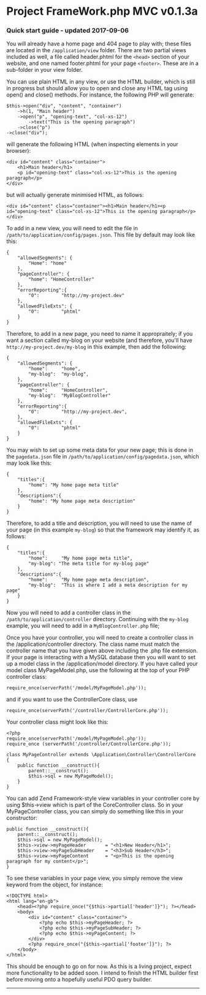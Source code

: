 # Project FrameWork.php MVC v0.1.3a #

### Quick start guide - updated 2017-09-06 ###

You will already have a home page and 404 page to play with; these files are located in the `/application/view` folder. There are two partial views included as well, a file called header.phtml for the `<head>` section of your website, and one named footer.phtml for your page `<footer>`. These are in a sub-folder in your view folder.

You can use plain HTML in any view, or use the HTML builder, which is still in progress but should allow you to open and close any HTML tag using open() and close() methods. For instance, the following PHP will generate:

	$this->open("div", "content", "container")
		->h(1, "Main header")
		->open("p", "opening-text", "col-xs-12")
			->text("This is the opening paragraph")
		->close("p")
	->close("div");

will generate the following HTML (when inspecting elements in your browser):

	<div id="content" class="container">
		<h1>Main header</h1>
		<p id="opening-text" class="col-xs-12">This is the opening paragraph</p>
	</div>

but will actually generate minimised HTML, as follows:

	<div id="content" class="container"><h1>Main header</h1><p id="opening-text" class="col-xs-12">This is the opening paragraph</p></div>

To add in a new view, you will need to edit the file in `/path/to/application/config/pages.json`. This file by default may look like this:

	{
		"allowedSegments": {
			"Home":	"home"
		},
		"pageController": {
			"home":	"HomeController"
		},
		"errorReporting":{
			"0":		"http://my-project.dev"
		},
		"allowedFileExts": {
			"0":		"phtml"
		}
	}

Therefore, to add in a new page, you need to name it appropraitely; if you want a section called my-blog on your website (and therefore, you'll have `http://my-project.dev/my-blog` in this example, then add the following:

	{
		"allowedSegments": {
			"home":		"home",
			"my-blog":	"my-blog",
		},
		"pageController": {
			"home":		"HomeController",
			"my-blog":	"MyBlogController"
		},
		"errorReporting":{
			"0":		"http://my-project.dev",
		},
		"allowedFileExts": {
			"0":		"phtml"
		}
	}

You may wish to set up some meta data for your new page; this is done in the `pagedata.json` file in `/path/to/application/config/pagedata.json`, which may look like this:

	{
		"titles":{
			"home":	"My home page meta title"
		},
		"descriptions":{
			"home":	"My home page meta description"
		}
	}

Therefore, to add a title and description, you will need to use the name of your page (in this example `my-blog`) so that the framework may identify it, as follows:

	{
		"titles":{
			"home":		"My home page meta title",
			"my-blog": "The meta title for my-blog page"
		},
		"descriptions":{
			"home":		"My home page meta description",
			"my-blog":	"This is where I add a meta description for my page"
		}
	}

Now you will need to add a controller class in the `/path/to/application/controller` directory. Continuing with the `my-blog` example, you will need to add in a `MyBlogController.php` file; 

Once you have your controller, you will need to create a controller class in the /application/controller directory. The class name must match the controller name that you have given above including the .php file extension. If your page is interacting with a MySQL database then you will want to set up a model class in the /application/model directory. If you have called your model class MyPageModel.php, use the following at the top of your PHP controller class:

	require_once(serverPath('/model/MyPageModel.php'));

and if you want to use the ControllerCore class, use

	require_once(serverPath('/controller/ControllerCore.php'));

Your controller class might look like this:

	<?php
	require_once(serverPath('/model/MyPageModel.php'));
	require_once (serverPath('/controller/ControllerCore.php'));

	class MyPageController extends \Application\Controller\ControllerCore
	{
		public function __construct(){
			parent::__construct();
			$this->sql = new MyPageModel();
		}
	}

You can add Zend Framework-style view variables in your controller core by using $this->view which is part of the CoreController class. So in your MyPageController class, you can simply do something like this in your constructor:

	public function __construct(){
		parent::__construct();
		$this->sql = new MyPageModel();
		$this->view->myPageHeader		= "<h1>New Header</h1>";
		$this->view->myPageSubHeader	= "<h3>Sub Header</h3>";
		$this->view->myPageContent		= "<p>This is the opening paragraph for my content</p>";
	}

To see these variables in your page view, you simply remove the view keyword from the object, for instance:

	<!DOCTYPE html>
	<html lang="en-gb">
    	<head><?php require_once("{$this->partial['header']}"); ?></head>
    	<body>
    		<div id="content" class="container">
				<?php echo $this->myPageHeader; ?>
				<?php echo $this->myPageSubHeader; ?>
				<?php echo $this->myPageContent; ?>
			</div>
			<?php require_once("{$this->partial['footer']}"); ?>
		</body>
	</html>

This should be enough to go on for now. As this is a living project, expect more functionality to be added soon. I intend to finish the HTML builder first before moving onto a hopefully useful PDO query builder.

---
